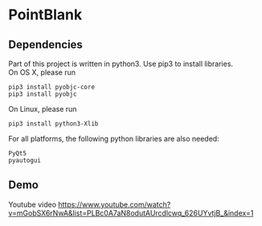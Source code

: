 # PointBlank
## Dependencies
Part of this project is written in python3. Use pip3 to install libraries.  
On OS X, please run
```
pip3 install pyobjc-core
pip3 install pyobjc
```
On Linux, please run
```
pip3 install python3-Xlib
```
For all platforms, the following python libraries are also needed:
```
PyQt5
pyautogui
```

## Demo
Youtube video
https://www.youtube.com/watch?v=mGobSX6rNwA&list=PLBc0A7aN8odutAUrcdlcwq_626UYvtjB_&index=1
